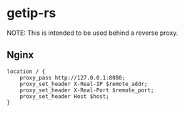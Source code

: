 # getip-rs

NOTE: This is intended to be used behind a reverse proxy.

## Nginx

```
location / {
    proxy_pass http://127.0.0.1:8080;
    proxy_set_header X-Real-IP $remote_addr;
    proxy_set_header X-Real-Port $remote_port;
    proxy_set_header Host $host;
}
```

